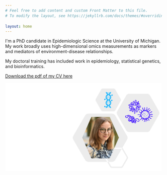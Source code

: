 ```yaml
---
# Feel free to add content and custom Front Matter to this file.
# To modify the layout, see https://jekyllrb.com/docs/themes/#overriding-theme-defaults

layout: home
---
```


I'm a PhD candidate in Epidemiologic Science at the University of Michigan. My work broadly uses high-dimensional omics measurements as markers and mediators of environment-disease relationships.

My doctoral training has included work in epidemiology, statistical genetics, and bioinformatics. 

[Download the pdf of my CV here](https://freidablostein.com/Research/CV.pdf)

<img align="right" src="./assets/images/aboutimg.png">
